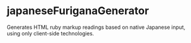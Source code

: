 # japaneseFuriganaGenerator
Generates HTML ruby markup readings based on native Japanese input, using only client-side technologies.
